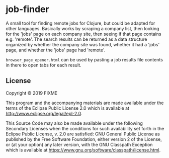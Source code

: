 # job-finder

A small tool for finding remote jobs for Clojure, but could be adapted for other
languages.  Basically works by scraping a company list, then looking for the 'jobs'
page on each company site, then seeing if that page contains e.g. 'remote'.
The search results can be returned as a data structure organized by whether
the company site was found, whether it had a 'jobs' page, and whether the 'jobs'
page had 'remote'.

`browser_page_opener.html` can be used by pasting a job results file contents in there to open tabs for each result.

## License

Copyright © 2019 FIXME

This program and the accompanying materials are made available under the
terms of the Eclipse Public License 2.0 which is available at
http://www.eclipse.org/legal/epl-2.0.

This Source Code may also be made available under the following Secondary
Licenses when the conditions for such availability set forth in the Eclipse
Public License, v. 2.0 are satisfied: GNU General Public License as published by
the Free Software Foundation, either version 2 of the License, or (at your
option) any later version, with the GNU Classpath Exception which is available
at https://www.gnu.org/software/classpath/license.html.

